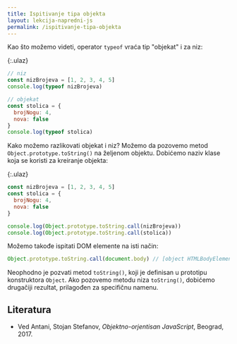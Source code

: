 ```yaml
---
title: Ispitivanje tipa objekta
layout: lekcija-napredni-js
permalink: /ispitivanje-tipa-objekta
---
```


Kao što možemo videti, operator `typeof` vraća tip "objekat" i za niz:

{:.ulaz}
```js
// niz
const nizBrojeva = [1, 2, 3, 4, 5]
console.log(typeof nizBrojeva)

// objekat
const stolica = {
  brojNogu: 4,
  nova: false
}
console.log(typeof stolica)
```

Kako možemo razlikovati objekat i niz? Možemo da pozovemo metod `Object.prototype.toString()` na željenom objektu. Dobićemo naziv klase koja se koristi za kreiranje objekta:

{:.ulaz}
```js
const nizBrojeva = [1, 2, 3, 4, 5]
const stolica = {
  brojNogu: 4,
  nova: false
}

console.log(Object.prototype.toString.call(nizBrojeva))
console.log(Object.prototype.toString.call(stolica))
```

Možemo takođe ispitati DOM elemente na isti način:

```js
Object.prototype.toString.call(document.body) // [object HTMLBodyElement]
```

Neophodno je pozvati metod `toString()`, koji je definisan u prototipu konstruk­tora `Object`. Ako pozovemo metodu niza `toString()`, dobićemo drugačiji rezultat, prilagođen za specifičnu namenu.

## Literatura

- Ved Antani, Stojan Stefanov, *Objektno-orjentisan JavaScript*, Beograd, 2017.
